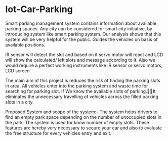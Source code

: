 # Iot-Car-Parking

Smart parking management system contains information about available parking spaces. 
Any city can be considered for smart city initiative, by introducing system like smart parking system.
Our analysis shows that this system will be very helpful for the public.
Guides the vehicles on basis of available positions.


IR sensor will detect the slot and based on it servo motor will react and LCD will show the calculated/ left slots and message according to it.
Also we would require a perfect working instruments like IR sensor or servo motors, LCD screen.



The main aim of this project is reduces the risk of finding the parking slots in area. All  vehicles enter into the parking system  and waste time for searching for parking slot. If We know the available slots of parking.It eliminates the unnecessary travelling of vehicles across  the filled parking slots in a city.



Proposed System and scope of the system:-
The system helps drivers to find an empty park space depending on the number of unoccupied slots in the park.
The system is used for know number of empty slots.
These features are hereby very necessary to secure your car and also to evaluate the free structure for every vehicles entry and exit.


